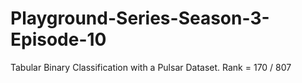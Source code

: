 # Playground-Series-Season-3-Episode-10
Tabular Binary Classification with a Pulsar Dataset. Rank = 170 / 807
